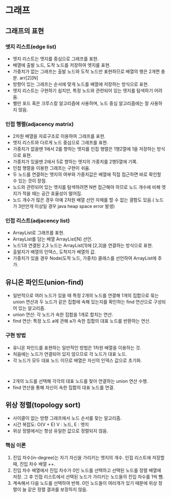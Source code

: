 # 그래프

## 그래프의 표현

### 엣지 리스트(edge list)

- 엣지 리스트는 엣지를 중심으로 그래프를 표현.
- 배열에 출발 노드, 도착 노드를 저장하여 엣지를 표현.
- 가중치가 없는 그래프는 출발 노드와 도착 노드만 표현하므로 배열의 행은 2개면 충분. arr[2][N]
- 방향이 있는 그래프는 순서에 맞게 노드를 배열에 저장하는 방식으로 표현.
- 엣지 리스트는 구현하기 쉽지만, 특정 노드와 관련되어 있는 엣지를 탐색하기 어려움.
- 벨만 포드 혹은 크루스칼 알고리즘에 사용하며, 노드 중심 알고리즘에는 잘 사용하지 않음.

### 인접 행렬(adjacency matrix)

- 2차원 배열을 자료구조로 이용하여 그래프를 표현.
- 엣지 리스트와 다르게 노드 중심으로 그래프를 표현.
- 가중치가 없을땐 1에서 2를 향하는 엣지를 인접 행렬은 1행2열에 1을 저장하는 방식으로 표현.
- 가중치가 있을땐 2에서 5로 향하는 엣지의 가중치를 2행5열에 기록.
- 인접 행렬을 이용한 그래프는 구현이 쉬움.
- 두 노드를 연결하는 엣지의 여부와 가중치값은 배열에 직접 접근하면 바로 확인할 수 있는 것이 장점.
- 노드와 관련되어 있는 엣지를 탐색하려면 N번 접근해야 하므로 노드 개수에 비해 엣지가 적을 때는 공간 효율성이 떨어짐.
- 노드 개수가 많은 경우 아예 2차원 배열 선언 자체를 할 수 없는 결함도 있음.( 노드가 3만만개 이상일 경우 java heap space error 발생)

### 인접 리스트(adjacency list)

- ArrayList로 그래프를 표현.
- ArrayList를 담는 배열 ArrayList[N] 선언.
- 노드1과 연결된 2,3 노드는 ArrayList[1]에 [2,3]을 연결하는 방식으로 표현.
- 출발지가 배열의 인덱스, 도착지가 배열의 값.
- 가중치가 있을 경우 Node(도착 노드, 가중치) 클래스를 선언하여 ArrayList에 추가.

## 유니온 파인드(union-find)

- 일반적으로 여러 노드가 있을 때 특정 2개의 노드를 연결해 1개의 집합으로 묶는 union 연산과
두 노드가 같은 집합에 속해 있는지를 확인하는 find 연산으로 구성되어 있는 알고리즘.
- union 연산: 각 노드가 속한 집합을 1개로 합치는 연산.
- find 연산: 특정 노드 a에 관해 a가 속한 집합의 대표 노드를 반환하는 연산.

### 구현 방법
- 유니온 파인드를 표현하는 일반적인 방법은 1차원 배열을 이용하는 것.
- 처음에는 노드가 연결되어 있지 않으므로 각 노드가 대표 노드.
- 각 노드가 모두 대표 노드 이므로 배열은 자신의 인덱스 값으로 초기화.

<br>

- 2개의 노드를 선택해 각각의 대표 노드를 찾아 연결하는 union 연산 수행.
- find 연산을 통해 자신이 속한 집합의 대표 노드를 연결.


## 위상 정렬(topology sort)
- 사이클이 없는 방향 그래프에서 노드 순서를 찾는 알고리즘.
- 시간 복잡도: O(V + E) V : 노드, E : 엣지
- 위상 정렬에서는 항상 유일한 값으로 정렬되지 않음.

### 핵심 이론
1. 진입 차수(in-degree)는 자기 자신을 가리키는 엣지의 개수. 인접 리스트에 저장할때, 진입 차수 배열 ++.
2. 진입 차수 배열에서 진입 차수가 0인 노드를 선택하고 선택된 노드를 정렬 배열에 저장. 그 후 인접 리스트에서 선택된 노드가 가리키는 노드들의
진입 차수를 1씩 뺌.
3. 계속해서 다음 노드를 선택하여 반복. 0인 노드들이 여러개가 있기 때문에 위상 정렬이 늘 같은 정렬 결과를 보장하지 않음.


